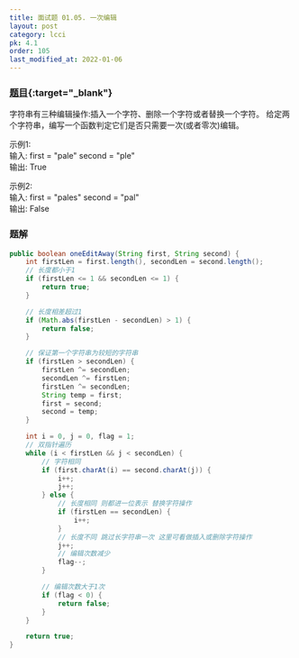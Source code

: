 ```yaml
---
title: 面试题 01.05. 一次编辑
layout: post
category: lcci
pk: 4.1
order: 105
last_modified_at: 2022-01-06
---
```


### [题目](https://leetcode-cn.com/one-away-lcci/){:target="_blank"}

字符串有三种编辑操作:插入一个字符、删除一个字符或者替换一个字符。 
给定两个字符串，编写一个函数判定它们是否只需要一次(或者零次)编辑。

示例1:  
输入: first = "pale" second = "ple"  
输出: True

示例2:  
输入: first = "pales" second = "pal"  
输出: False

### 题解

```java
public boolean oneEditAway(String first, String second) {
    int firstLen = first.length(), secondLen = second.length();
    // 长度都小于1
    if (firstLen <= 1 && secondLen <= 1) {
        return true;
    }

    // 长度相差超过1
    if (Math.abs(firstLen - secondLen) > 1) {
        return false;
    }

    // 保证第一个字符串为较短的字符串
    if (firstLen > secondLen) {
        firstLen ^= secondLen;
        secondLen ^= firstLen;
        firstLen ^= secondLen;
        String temp = first;
        first = second;
        second = temp;
    }

    int i = 0, j = 0, flag = 1;
    // 双指针遍历
    while (i < firstLen && j < secondLen) {
        // 字符相同
        if (first.charAt(i) == second.charAt(j)) {
            i++;
            j++;
        } else {
            // 长度相同 则都进一位表示 替换字符操作
            if (firstLen == secondLen) {
                i++;
            }
            // 长度不同 跳过长字符串一次 这里可看做插入或删除字符操作
            j++;
            // 编辑次数减少
            flag--;
        }

        // 编辑次数大于1次
        if (flag < 0) {
            return false;
        }
    }

    return true;
}
```